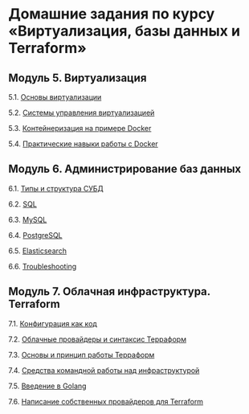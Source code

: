 # Домашние задания по курсу «Виртуализация, базы данных и Terraform»


## Модуль 5. Виртуализация

5.1. [Основы виртуализации](5.1.md)

5.2. [Системы управления виртуализацией](5.2.md)

5.3. [Контейнеризация на примере Docker]()

5.4. [Практические навыки работы с Docker]()

## Модуль 6. Администрирование баз данных

6.1. [Типы и структура СУБД]()

6.2. [SQL]()

6.3. [MySQL]()

6.4. [PostgreSQL]()

6.5. [Elasticsearch]()

6.6. [Troubleshooting]()

## Модуль 7. Облачная инфраструктура. Terraform

7.1. [Конфигурация как код]() 

7.2. [Облачные провайдеры и синтаксис Терраформ]()

7.3. [Основы и принцип работы Терраформ]()

7.4. [Средства командной работы над инфраструктурой]()

7.5. [Введение в Golang]()

7.6. [Написание собственных провайдеров для Terraform]()
